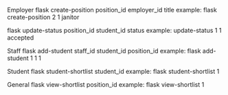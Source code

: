 
Employer
flask create-position position_id employer_id title
example: flask create-position 2 1 janitor

flask update-status position_id student_id status
example: update-status 1 1 accepted

Staff
flask add-student staff_id student_id position_id
example: flask add-student 1 1 1

Student
flask student-shortlist student_id
example: flask student-shortlist 1

General
flask view-shortlist position_id
example: flask view-shortlist 1